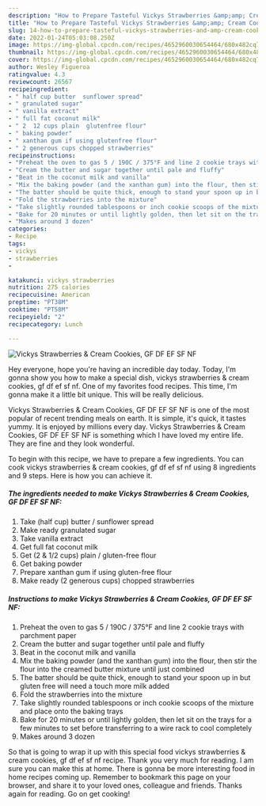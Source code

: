 ```yaml
---
description: "How to Prepare Tasteful Vickys Strawberries &amp;amp; Cream Cookies, GF DF EF SF NF"
title: "How to Prepare Tasteful Vickys Strawberries &amp;amp; Cream Cookies, GF DF EF SF NF"
slug: 14-how-to-prepare-tasteful-vickys-strawberries-and-amp-cream-cookies-gf-df-ef-sf-nf
date: 2022-01-24T05:03:08.250Z
image: https://img-global.cpcdn.com/recipes/4652960030654464/680x482cq70/vickys-strawberries-cream-cookies-gf-df-ef-sf-nf-recipe-main-photo.jpg
thumbnail: https://img-global.cpcdn.com/recipes/4652960030654464/680x482cq70/vickys-strawberries-cream-cookies-gf-df-ef-sf-nf-recipe-main-photo.jpg
cover: https://img-global.cpcdn.com/recipes/4652960030654464/680x482cq70/vickys-strawberries-cream-cookies-gf-df-ef-sf-nf-recipe-main-photo.jpg
author: Wesley Figueroa
ratingvalue: 4.3
reviewcount: 26567
recipeingredient:
- " half cup butter  sunflower spread"
- " granulated sugar"
- " vanilla extract"
- " full fat coconut milk"
- " 2  12 cups plain  glutenfree flour"
- " baking powder"
- " xanthan gum if using glutenfree flour"
- " 2 generous cups chopped strawberries"
recipeinstructions:
- "Preheat the oven to gas 5 / 190C / 375°F and line 2 cookie trays with parchment paper"
- "Cream the butter and sugar together until pale and fluffy"
- "Beat in the coconut milk and vanilla"
- "Mix the baking powder (and the xanthan gum) into the flour, then stir the flour into the creamed butter mixture until just combined"
- "The batter should be quite thick, enough to stand your spoon up in but gluten free will need a touch more milk added"
- "Fold the strawberries into the mixture"
- "Take slightly rounded tablespoons or inch cookie scoops of the mixture and place onto the baking trays"
- "Bake for 20 minutes or until lightly golden, then let sit on the trays for a few minutes to set before transferring to a wire rack to cool completely"
- "Makes around 3 dozen"
categories:
- Recipe
tags:
- vickys
- strawberries
- 

katakunci: vickys strawberries  
nutrition: 275 calories
recipecuisine: American
preptime: "PT38M"
cooktime: "PT58M"
recipeyield: "2"
recipecategory: Lunch

---
```



![Vickys Strawberries &amp; Cream Cookies, GF DF EF SF NF](https://img-global.cpcdn.com/recipes/4652960030654464/680x482cq70/vickys-strawberries-cream-cookies-gf-df-ef-sf-nf-recipe-main-photo.jpg)

Hey everyone, hope you're having an incredible day today. Today, I'm gonna show you how to make a special dish, vickys strawberries &amp; cream cookies, gf df ef sf nf. One of my favorites food recipes. This time, I'm gonna make it a little bit unique. This will be really delicious.



Vickys Strawberries &amp; Cream Cookies, GF DF EF SF NF is one of the most popular of recent trending meals on earth. It is simple, it's quick, it tastes yummy. It is enjoyed by millions every day. Vickys Strawberries &amp; Cream Cookies, GF DF EF SF NF is something which I have loved my entire life. They are fine and they look wonderful.


To begin with this recipe, we have to prepare a few ingredients. You can cook vickys strawberries &amp; cream cookies, gf df ef sf nf using 8 ingredients and 9 steps. Here is how you can achieve it.

<!--inarticleads1-->

##### The ingredients needed to make Vickys Strawberries &amp; Cream Cookies, GF DF EF SF NF:

1. Take  (half cup) butter / sunflower spread
1. Make ready  granulated sugar
1. Take  vanilla extract
1. Get  full fat coconut milk
1. Get  (2 &amp; 1/2 cups) plain / gluten-free flour
1. Get  baking powder
1. Prepare  xanthan gum if using gluten-free flour
1. Make ready  (2 generous cups) chopped strawberries




<!--inarticleads2-->

##### Instructions to make Vickys Strawberries &amp; Cream Cookies, GF DF EF SF NF:

1. Preheat the oven to gas 5 / 190C / 375°F and line 2 cookie trays with parchment paper
1. Cream the butter and sugar together until pale and fluffy
1. Beat in the coconut milk and vanilla
1. Mix the baking powder (and the xanthan gum) into the flour, then stir the flour into the creamed butter mixture until just combined
1. The batter should be quite thick, enough to stand your spoon up in but gluten free will need a touch more milk added
1. Fold the strawberries into the mixture
1. Take slightly rounded tablespoons or inch cookie scoops of the mixture and place onto the baking trays
1. Bake for 20 minutes or until lightly golden, then let sit on the trays for a few minutes to set before transferring to a wire rack to cool completely
1. Makes around 3 dozen




So that is going to wrap it up with this special food vickys strawberries &amp; cream cookies, gf df ef sf nf recipe. Thank you very much for reading. I am sure you can make this at home. There is gonna be more interesting food in home recipes coming up. Remember to bookmark this page on your browser, and share it to your loved ones, colleague and friends. Thanks again for reading. Go on get cooking!
